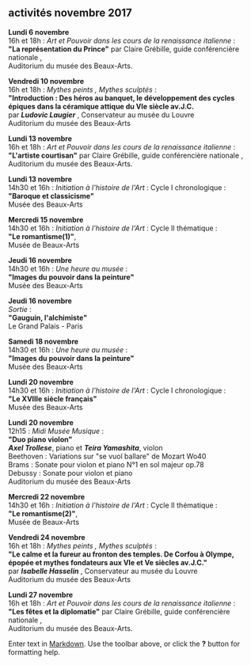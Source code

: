 ## activités novembre 2017  


**Lundi 6 novembre**   
16h et 18h : _Art et Pouvoir dans les cours de la renaissance italienne_ :  
**"La représentation du Prince"** par Claire Grébille, guide conférencière nationale ,  
Auditorium du musée des Beaux-Arts. 

**Vendredi 10 novembre**  
16h et 18h : _Mythes peints , Mythes sculptés_ :  
**"Introduction : Des héros au banquet, le développement des cycles épiques dans la céramique attique du VIe siècle av.J.C.**  
par **_Ludovic Laugier_** , Conservateur au musée du Louvre  
Auditorium du musée des Beaux-Arts 

**Lundi 13 novembre**   
16h et 18h : _Art et Pouvoir dans les cours de la renaissance italienne_ :  
**"L'artiste courtisan"** par Claire Grébille, guide conférencière nationale ,  
Auditorium du musée des Beaux-Arts.  


 **Lundi 13 novembre**  
14h30 et 16h : _Initiation à l'histoire de l'Art_ : Cycle I chronologique :  
**"Baroque et classicisme"**  
Musée des Beaux-Arts  

**Mercredi 15 novembre**  
14h30 et 16h : _Initiation à l'histoire de l'Art_ : Cycle II thématique :  
**"Le romantisme(1)"**,  
Musée de Beaux-Arts 

**Jeudi 16 novembre**  
14h30 et 16h : _Une heure au musée_ :  
**"Images du pouvoir dans la peinture"**  
Musée des Beaux-Arts  

**Jeudi 16 novembre**  
_Sortie_ :  
**"Gauguin, l'alchimiste"**  
Le Grand Palais - Paris  

**Samedi 18 novembre**  
14h30 et 16h : _Une heure au musée_ :  
**"Images du pouvoir dans la peinture"**  
Musée des Beaux-Arts 


**Lundi 20 novembre**   
14h30 et 16h : _Initiation à l'histoire de l'Art_ : Cycle I chronologique :  
**"Le XVIIIe siècle français"**  
Musée des Beaux-Arts  


**Lundi 20 novembre**  
12h15 : _Midi Musée Musique_ :  
**"Duo piano violon"**  
**_Axel Trollese_**, piano et **_Teira Yamashita_**, violon  
Beethoven : Variations sur "se vuol ballare" de Mozart Wo40  
Brams : Sonate pour violon et piano N°1 en sol majeur op.78  
Debussy : Sonate pour violon et piano  
Auditorium du musée des Beaux-Arts

  
**Mercredi 22 novembre**  
14h30 et 16h : _Initiation à l'histoire de l'Art_ : Cycle II thématique :  
**"Le romantisme(2)"**,  
Musée de Beaux-Arts  


**Vendredi 24 novembre**  
16h et 18h : _Mythes peints , Mythes sculptés_ :  
**"Le calme et la fureur au fronton des temples. De Corfou à Olympe, épopée et mythes fondateurs aux VIe et Ve siècles av.J.C."**   
par **_Isabelle Hasselin_** , Conservateur au musée du Louvre  
Auditorium du musée des Beaux-Arts 

 

**Lundi 27 novembre**  
16h et 18h : _Art et Pouvoir dans les cours de la renaissance italienne_ :  
**"Les fêtes et la diplomatie"** par Claire Grébille, guide conférencière nationale ,  
Auditorium du musée des Beaux-Arts.   




 










 




Enter text in [Markdown](http://daringfireball.net/projects/markdown/). Use the toolbar above, or click the **?** button for formatting help.
